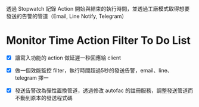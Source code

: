 透過 Stopwatch 記錄 Action 開始與結束的執行時間，並透過工廠模式取得想要發送的告警的管道（Email, Line Notify, Telegram）
# Monitor Time Action Filter To Do List
- [x] 讓寫入功能的 action 做延遲一秒回應給 client
- [x] 做一個效能監控 filter，執行時間超過5秒的發送告警，email、line、telegram 擇一
- [x] 發送告警改為彈性置換管道，透過修改 autofac 的註冊服務，調整發送管道而不動到原本的發送程式碼 


